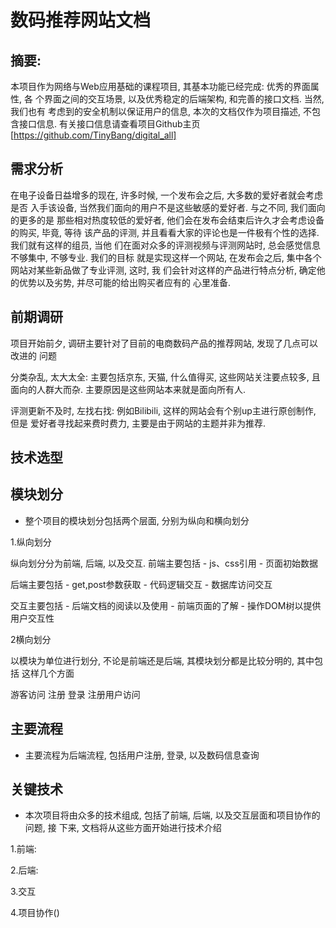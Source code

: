 # 数码推荐网站文档

## 摘要:

  本项目作为网络与Web应用基础的课程项目, 其基本功能已经完成: 优秀的界面属性, 各
个界面之间的交互场景, 以及优秀稳定的后端架构, 和完善的接口文档. 当然, 我们也有
考虑到的安全机制以保证用户的信息, 本次的文档仅作为项目描述, 不包含接口信息.
有关接口信息请查看项目Github主页[https://github.com/TinyBang/digital_all]

## 需求分析

  在电子设备日益增多的现在, 许多时候, 一个发布会之后, 大多数的爱好者就会考虑是否
入手该设备, 当然我们面向的用户不是这些敏感的爱好者. 与之不同, 我们面向的更多的是
那些相对热度较低的爱好者, 他们会在发布会结束后许久才会考虑设备的购买, 毕竟, 等待
该产品的评测, 并且看看大家的评论也是一件极有个性的选择. 我们就有这样的组员, 当他
们在面对众多的评测视频与评测网站时, 总会感觉信息不够集中, 不够专业. 我们的目标
就是实现这样一个网站, 在发布会之后, 集中各个网站对某些新品做了专业评测, 这时, 我
们会针对这样的产品进行特点分析, 确定他的优势以及劣势, 并尽可能的给出购买者应有的
心里准备.

## 前期调研

  项目开始前夕, 调研主要针对了目前的电商数码产品的推荐网站, 发现了几点可以改进的
问题

  分类杂乱, 太大太全: 主要包括京东, 天猫, 什么值得买, 这些网站关注要点较多, 且
面向的人群大而杂. 主要原因是这些网站本来就是面向所有人.

  评测更新不及时, 左找右找: 例如Bilibili, 这样的网站会有个别up主进行原创制作, 但是
爱好者寻找起来费时费力, 主要是由于网站的主题并非为推荐.


## 技术选型


## 模块划分

* 整个项目的模块划分包括两个层面, 分别为纵向和横向划分

1.纵向划分

  纵向划分分为前端, 后端, 以及交互.
  前端主要包括
    - js、css引用
    - 页面初始数据

  后端主要包括
    - get,post参数获取
    - 代码逻辑交互
    - 数据库访问交互

  交互主要包括
    - 后端文档的阅读以及使用
    - 前端页面的了解
    - 操作DOM树以提供用户交互性


2横向划分

  以模块为单位进行划分, 不论是前端还是后端, 其模块划分都是比较分明的, 其中包括
  这样几个方面

  游客访问
  注册
  登录
  注册用户访问



## 主要流程

* 主要流程为后端流程, 包括用户注册, 登录, 以及数码信息查询




## 关键技术

* 本次项目将由众多的技术组成, 包括了前端, 后端, 以及交互层面和项目协作的问题, 接
 下来, 文档将从这些方面开始进行技术介绍

1.前端:


2.后端:


3.交互


4.项目协作()


